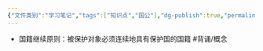 ```yaml
---
{"文件类别":"学习笔记","tags":["知识点","国公"],"dg-publish":true,"permalink":"/学习笔记studyup/国际公法/国籍继续原则/","dgPassFrontmatter":true,"created":"2024-09-25T19:55:58.927+08:00","updated":"2024-10-25T12:10:02.951+08:00"}
---
```


- 国籍继续原则：被保护对象必须连续地具有保护国的国籍 #背诵/概念 